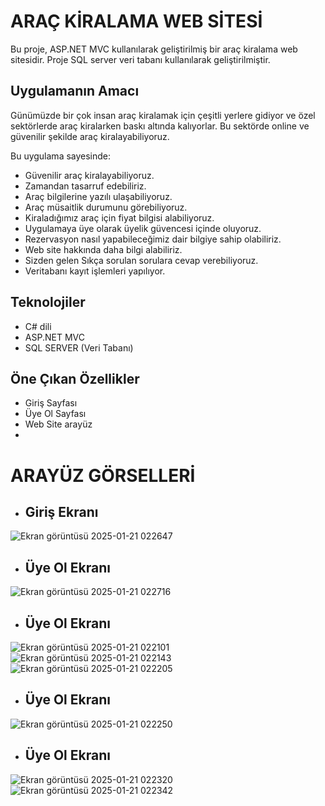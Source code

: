 # ARAÇ KİRALAMA WEB SİTESİ
Bu proje, ASP.NET MVC kullanılarak geliştirilmiş bir araç kiralama web sitesidir. Proje SQL server veri tabanı kullanılarak geliştirilmiştir.

## Uygulamanın Amacı
Günümüzde bir çok insan araç kiralamak için çeşitli yerlere gidiyor ve özel sektörlerde araç kiralarken baskı altında kalıyorlar. Bu sektörde online ve güvenilir şekilde araç kiralayabiliyoruz.

Bu uygulama sayesinde:
- Güvenilir araç kiralayabiliyoruz.
- Zamandan tasarruf edebiliriz.
- Araç bilgilerine yazılı ulaşabiliyoruz.
- Araç müsaitlik durumunu görebiliyoruz.
- Kiraladığımız araç için fiyat bilgisi alabiliyoruz.
- Uygulamaya üye olarak üyelik güvencesi içinde oluyoruz.
- Rezervasyon nasıl yapabileceğimiz dair bilgiye sahip olabiliriz.
- Web site hakkında daha bilgi alabiliriz.
- Sizden gelen Sıkça sorulan sorulara cevap verebiliyoruz.
- Veritabanı kayıt işlemleri yapılıyor.
  
  
## Teknolojiler
- C# dili
- ASP.NET MVC
- SQL SERVER (Veri Tabanı)
  
## Öne Çıkan Özellikler
- Giriş Sayfası
- Üye Ol Sayfası
- Web Site arayüz
- 

 #  ARAYÜZ GÖRSELLERİ
 
* ## Giriş Ekranı
![Ekran görüntüsü 2025-01-21 022647](https://github.com/user-attachments/assets/cb43edce-0cf6-49cf-8351-36fde0b27465)
* ## Üye Ol Ekranı
![Ekran görüntüsü 2025-01-21 022716](https://github.com/user-attachments/assets/a0d247f9-4925-4b51-b47a-531ea0cc085a)
* ## Üye Ol Ekranı
![Ekran görüntüsü 2025-01-21 022101](https://github.com/user-attachments/assets/74e4ae07-9223-4d2c-abde-429a4c45bae8)
![Ekran görüntüsü 2025-01-21 022143](https://github.com/user-attachments/assets/5c8ab1d5-2baf-4341-b225-9bce95eb847d)
![Ekran görüntüsü 2025-01-21 022205](https://github.com/user-attachments/assets/8bf30bcc-6228-4f17-a118-050aa55346c6)
* ## Üye Ol Ekranı
![Ekran görüntüsü 2025-01-21 022250](https://github.com/user-attachments/assets/425358f8-cc2c-43b6-90aa-cf8a75930868)
* ## Üye Ol Ekranı
![Ekran görüntüsü 2025-01-21 022320](https://github.com/user-attachments/assets/e2159406-a86f-43c6-b33c-d03087ac689d)![Ekran görüntüsü 2025-01-21 022342](https://github.com/user-attachments/assets/351dffe0-8559-43b5-b0c3-0d425e256f49)

